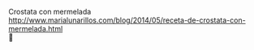Crostata con mermelada	http://www.marialunarillos.com/blog/2014/05/receta-de-crostata-con-mermelada.html	
਍